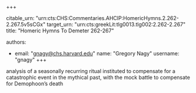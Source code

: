 +++


citable_urn: "urn:cts:CHS:Commentaries.AHCIP:HomericHymns.2.262-2.267.5v5sCGx"
target_urn: "urn:cts:greekLit:tlg0013.tlg002:2.262-2.267"
title: "Homeric Hymns To Demeter 262-267"

authors:
- email: "gnagy@chs.harvard.edu"
  name: "Gregory Nagy"
  username: "gnagy"
+++

<p>analysis of a seasonally recurring ritual instituted to compensate for a catastrophic event in the mythical past, with the mock battle to compensate for Demophoon’s death</p>